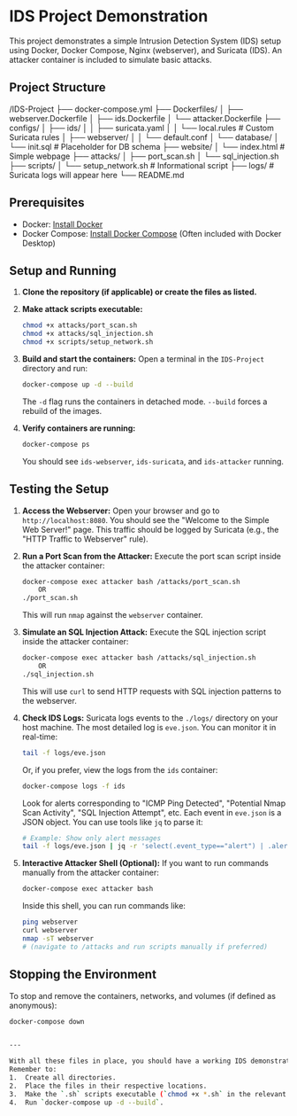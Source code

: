 # IDS Project Demonstration

This project demonstrates a simple Intrusion Detection System (IDS) setup using Docker, Docker Compose, Nginx (webserver), and Suricata (IDS). An attacker container is included to simulate basic attacks.

## Project Structure

/IDS-Project
├── docker-compose.yml
├── Dockerfiles/
│ ├── webserver.Dockerfile
│ ├── ids.Dockerfile
│ └── attacker.Dockerfile
├── configs/
│ ├── ids/
│ │ ├── suricata.yaml
│ │ └── local.rules # Custom Suricata rules
│ ├── webserver/
│ │ └── default.conf
│ └── database/
│ └── init.sql # Placeholder for DB schema
├── website/
│ └── index.html # Simple webpage
├── attacks/
│ ├── port_scan.sh
│ └── sql_injection.sh
├── scripts/
│ └── setup_network.sh # Informational script
├── logs/ # Suricata logs will appear here
└── README.md

## Prerequisites

*   Docker: [Install Docker](https://docs.docker.com/get-docker/)
*   Docker Compose: [Install Docker Compose](https://docs.docker.com/compose/install/) (Often included with Docker Desktop)

## Setup and Running

1.  **Clone the repository (if applicable) or create the files as listed.**

2.  **Make attack scripts executable:**
    ```bash
    chmod +x attacks/port_scan.sh
    chmod +x attacks/sql_injection.sh
    chmod +x scripts/setup_network.sh
    ```

3.  **Build and start the containers:**
    Open a terminal in the `IDS-Project` directory and run:
    ```bash
    docker-compose up -d --build
    ```
    The `-d` flag runs the containers in detached mode. `--build` forces a rebuild of the images.

4.  **Verify containers are running:**
    ```bash
    docker-compose ps
    ```
    You should see `ids-webserver`, `ids-suricata`, and `ids-attacker` running.

## Testing the Setup

1.  **Access the Webserver:**
    Open your browser and go to `http://localhost:8080`. You should see the "Welcome to the Simple Web Server!" page.
    This traffic should be logged by Suricata (e.g., the "HTTP Traffic to Webserver" rule).

2.  **Run a Port Scan from the Attacker:**
    Execute the port scan script inside the attacker container:
    ```bash
    docker-compose exec attacker bash /attacks/port_scan.sh
        OR
    ./port_scan.sh
    ```
    This will run `nmap` against the `webserver` container.

3.  **Simulate an SQL Injection Attack:**
    Execute the SQL injection script inside the attacker container:
    ```bash
    docker-compose exec attacker bash /attacks/sql_injection.sh
        OR
    ./sql_injection.sh
    ```
    This will use `curl` to send HTTP requests with SQL injection patterns to the webserver.

4.  **Check IDS Logs:**
    Suricata logs events to the `./logs/` directory on your host machine. The most detailed log is `eve.json`.
    You can monitor it in real-time:
    ```bash
    tail -f logs/eve.json
    ```
    Or, if you prefer, view the logs from the `ids` container:
    ```bash
    docker-compose logs -f ids
    ```
    Look for alerts corresponding to "ICMP Ping Detected", "Potential Nmap Scan Activity", "SQL Injection Attempt", etc. Each event in `eve.json` is a JSON object. You can use tools like `jq` to parse it:
    ```bash
    # Example: Show only alert messages
    tail -f logs/eve.json | jq -r 'select(.event_type=="alert") | .alert.signature'
    ```

5.  **Interactive Attacker Shell (Optional):**
    If you want to run commands manually from the attacker container:
    ```bash
    docker-compose exec attacker bash
    ```
    Inside this shell, you can run commands like:
    ```bash
    ping webserver
    curl webserver
    nmap -sT webserver
    # (navigate to /attacks and run scripts manually if preferred)
    ```

## Stopping the Environment

To stop and remove the containers, networks, and volumes (if defined as anonymous):
```bash
docker-compose down


---

With all these files in place, you should have a working IDS demonstration environment!
Remember to:
1.  Create all directories.
2.  Place the files in their respective locations.
3.  Make the `.sh` scripts executable (`chmod +x *.sh` in the relevant directories).
4.  Run `docker-compose up -d --build`.
